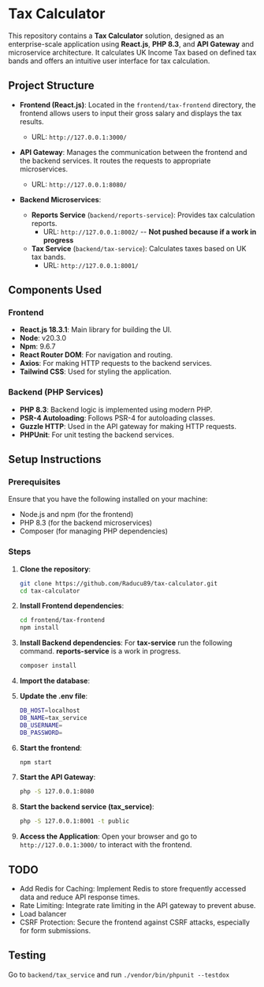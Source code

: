 # Tax Calculator

This repository contains a **Tax Calculator** solution, designed as an enterprise-scale application using **React.js**, **PHP 8.3**, and **API Gateway** and microservice architecture. It calculates UK Income Tax based on defined tax bands and offers an intuitive user interface for tax calculation.

## Project Structure

- **Frontend (React.js)**: Located in the `frontend/tax-frontend` directory, the frontend allows users to input their gross salary and displays the tax results.
  - URL: `http://127.0.0.1:3000/`

- **API Gateway**: Manages the communication between the frontend and the backend services. It routes the requests to appropriate microservices.
  - URL: `http://127.0.0.1:8080/`

- **Backend Microservices**:
  - **Reports Service** (`backend/reports-service`): Provides tax calculation reports.
    - URL: `http://127.0.0.1:8002/` -- **Not pushed because if a work in progress**
  - **Tax Service** (`backend/tax-service`): Calculates taxes based on UK tax bands.
    - URL: `http://127.0.0.1:8001/`

## Components Used

### Frontend

- **React.js 18.3.1**: Main library for building the UI.
- **Node**: v20.3.0
- **Npm**: 9.6.7
- **React Router DOM**: For navigation and routing.
- **Axios**: For making HTTP requests to the backend services.
- **Tailwind CSS**: Used for styling the application.

### Backend (PHP Services)

- **PHP 8.3**: Backend logic is implemented using modern PHP.
- **PSR-4 Autoloading**: Follows PSR-4 for autoloading classes.
- **Guzzle HTTP**: Used in the API gateway for making HTTP requests.
- **PHPUnit**: For unit testing the backend services.

## Setup Instructions

### Prerequisites

Ensure that you have the following installed on your machine:
- Node.js and npm (for the frontend)
- PHP 8.3 (for the backend microservices)
- Composer (for managing PHP dependencies)

### Steps

1. **Clone the repository**:
   ```bash
   git clone https://github.com/Raducu89/tax-calculator.git
   cd tax-calculator

2. **Install Frontend dependencies**:
   ```bash
   cd frontend/tax-frontend
   npm install

3. **Install Backend dependencies**: For **tax-service** run the following command. **reports-service** is a work in progress.
   ```bash
   composer install

4. **Import the database**: 

5. **Update the .env file**:
   ```bash
   DB_HOST=localhost
   DB_NAME=tax_service
   DB_USERNAME=
   DB_PASSWORD=

6. **Start the frontend**: 
   ```bash
   npm start

7. **Start the API Gateway**: 
   ```bash
   php -S 127.0.0.1:8080

8. **Start the backend service (tax_service)**: 
   ```bash
   php -S 127.0.0.1:8001 -t public

9. **Access the Application**:  Open your browser and go to `http://127.0.0.1:3000/` to interact with the frontend.


## TODO

- Add Redis for Caching: Implement Redis to store frequently accessed data and reduce API response times.
- Rate Limiting: Integrate rate limiting in the API gateway to prevent abuse.
- Load balancer
- CSRF Protection: Secure the frontend against CSRF attacks, especially for form submissions.


## Testing 

Go to `backend/tax_service` and run `./vendor/bin/phpunit --testdox`

